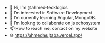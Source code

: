 - 👋 Hi, I’m @ahmed-tecklogics
- 👀 I’m interested in Software Development
- 🌱 I’m currently learning Angular, MongoDB.
- 💞️ I’m looking to collaborate on js echosystem
- 📫 How to reach me, contact on my website
- 🌐 https://ahmedmujtaba.vercel.app/

<!---
ahmed-tecklogics/ahmed-tecklogics is a ✨ special ✨ repository because its `README.md` (this file) appears on your GitHub profile.
You can click the Preview link to take a look at your changes.
--->
